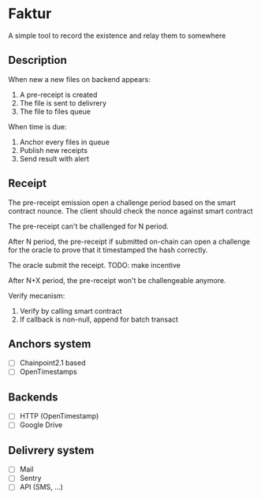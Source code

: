 # Faktur

A simple tool to record the existence and relay them to somewhere

## Description

When new a new files on backend appears:
 1. A pre-receipt is created
 2. The file is sent to delivrery
 3. The file to files queue

When time is due:
 1. Anchor every files in queue
 2. Publish new receipts
 3. Send result with alert

## Receipt

The pre-receipt emission open a challenge period based on the smart contract
nounce.
The client should check the nonce against smart contract

The pre-receipt can't be challenged for N period.

After N period, the pre-receipt if submitted on-chain can
open a challenge for the oracle to prove that it timestamped the hash
correctly.

The oracle submit the receipt. TODO: make incentive

After N+X period, the pre-receipt won't be challengeable anymore.

Verify mecanism:
 1. Verify by calling smart contract
 2. If callback is non-null, append for batch transact

## Anchors system

 - [ ] Chainpoint2.1 based
 - [ ] OpenTimestamps

## Backends

 - [ ] HTTP (OpenTimestamp)
 - [ ] Google Drive

## Delivrery system

 - [ ] Mail
 - [ ] Sentry
 - [ ] API (SMS, ...)

